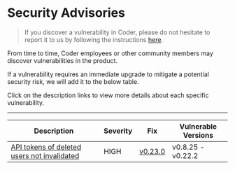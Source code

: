 # Security Advisories

> If you discover a vulnerability in Coder, please do not hesitate to report it
> to us by following the instructions
> [here](https://github.com/coder/coder/blob/main/SECURITY.md).

From time to time, Coder employees or other community members may discover
vulnerabilities in the product.

If a vulnerability requires an immediate upgrade to mitigate a potential
security risk, we will add it to the below table.

Click on the description links to view more details about each specific
vulnerability.

---

| Description                                                                                                                                   | Severity | Fix                                                            | Vulnerable Versions |
| --------------------------------------------------------------------------------------------------------------------------------------------- | -------- | -------------------------------------------------------------- | ------------------- |
| [API tokens of deleted users not invalidated](https://github.com/coder/coder/blob/main/docs/admin.security/0001_user_apikeys_invalidation.md) | HIGH     | [v0.23.0](https://github.com/coder/coder/releases/tag/v0.23.0) | v0.8.25 - v0.22.2   |
